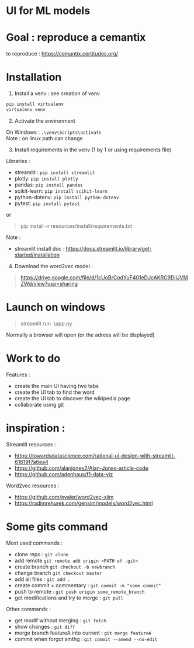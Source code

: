 # UI for ML models


# Goal : reproduce a cemantix

to reproduce : https://cemantix.certitudes.org/


# Installation

1. Install a venv : see creation of venv

```bash
pip install virtualenv
virtualenv venv
```

2. Activate the environment

On Windows : `.\venv\Scripts\activate`  
Note : on linux path can change


3. Install requirements in the venv (1 by 1 or using requirements file)

Libraries : 
- streamlit : `pip install streamlit`
- plotly: `pip install plotly`
- pandas: `pip install pandas`
- scikit-learn: `pip install scikit-learn`
- python-dotenv: `pip install python-dotenv`
- pytest: `pip install pytest`

or

>pip install -r resources/install/requirements.txt


Note : 
- streamlit install doc : https://docs.streamlit.io/library/get-started/installation


4. Download the word2vec model :
>https://drive.google.com/file/d/1cUoBrCodYuF401eDJcAKRC9DjlJVMZWd/view?usp=sharing


# Launch on windows

>streamlit run .\app.py 

Normally a browser will open (or the adress will be displayed)

# Work to do

Features :
- create the main UI having two tabs
- create the UI tab to find the word
- create the UI tab to discover the wikipedia page
- collaborate using git

# inspiration : 

Streamlit resources : 
- https://towardsdatascience.com/rational-ui-design-with-streamlit-61619f7a6ea4
- https://github.com/alanjones2/Alan-Jones-article-code
- https://github.com/adenhaus/f1-data-viz

Word2vec resources : 
- https://github.com/eyaler/word2vec-slim
- https://radimrehurek.com/gensim/models/word2vec.html

# Some gits command

Most used commands :
- clone repo : `git clone`
- add remote `git remote add origin <PATH of .git>`
- create branch `git checkout -b newbranch`
- change branch `git checkout master`
- add all files : `git add .`
- create commit + commentary : `git commit -m "some commit"`
- push to remote : `git push origin some_remote_branch`
- get modifications and try to merge : `git pull`

Other commands : 
- get modif without merging : `git fetch`
- show changes : `git diff`
- merge branch featureA into current : `git merge featureA`
- commit when forgot smthg :   `git commit --amend --no-edit`